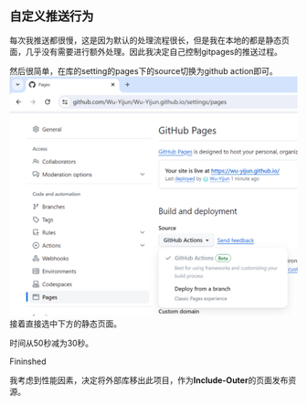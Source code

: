 ## 自定义推送行为

每次我推送都很慢，这是因为默认的处理流程很长，但是我在本地的都是静态页面，几乎没有需要进行额外处理。因此我决定自己控制gitpages的推送过程。

然后很简单，在库的setting的pages下的source切换为github action即可。
![alt text](image.png)
接着直接选中下方的静态页面。

时间从50秒减为30秒。

Fininshed

我考虑到性能因素，决定将外部库移出此项目，作为**Include-Outer**的页面发布资源。
